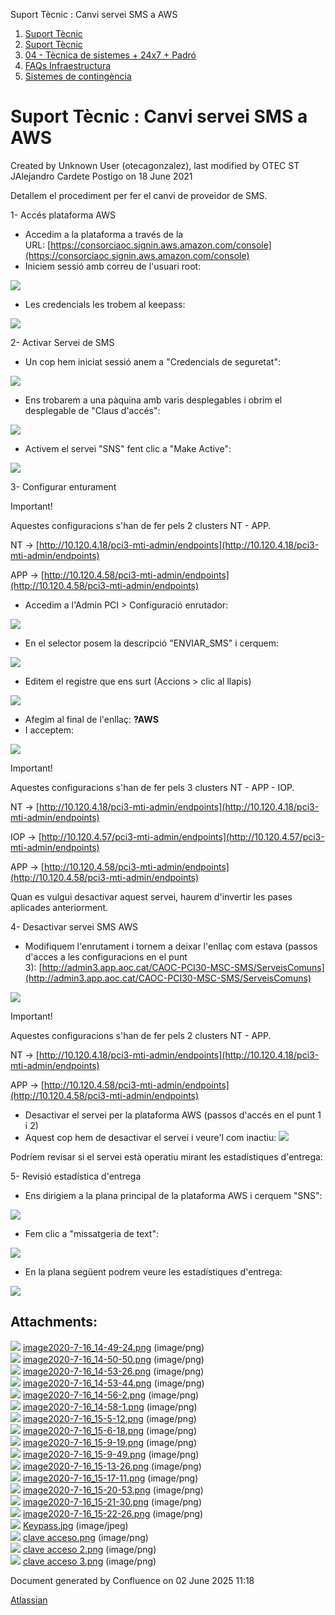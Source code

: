 Suport Tècnic : Canvi servei SMS a AWS  

1.  [Suport Tècnic](index.md)
2.  [Suport Tècnic](13893782.md)
3.  [04 - Tècnica de sistemes + 24x7 + Padró](26313202.md)
4.  [FAQs Infraestructura](FAQs-Infraestructura_26313593.md)
5.  [Sistemes de contingència](41518098.md)

Suport Tècnic : Canvi servei SMS a AWS
======================================

Created by Unknown User (otecagonzalez), last modified by OTEC ST JAlejandro Cardete Postigo on 18 June 2021

Detallem el procediment per fer el canvi de proveidor de SMS. 

1- Accés plataforma AWS

*   Accedim a la plataforma a través de la URL: [https://consorciaoc.signin.aws.amazon.com/console](https://consorciaoc.signin.aws.amazon.com/console)
*   Iniciem sessió amb correu de l'usuari root: 

![](attachments/41518100/41518101.png)

*   Les credencials les trobem al keepass: 

![](attachments/41518100/41523666.jpg)

2- Activar Servei de SMS

*   Un cop hem iniciat sessió anem a "Credencials de seguretat":

![](attachments/41518100/41518104.png)

*   Ens trobarem a una pàquina amb varis desplegables i obrim el desplegable de "Claus d'accés":

![](attachments/41518100/41523667.png)

*   Activem el servei "SNS" fent clic a "Make Active":

![](attachments/41518100/41523668.png)

3- Configurar enturament

Important!

Aquestes configuracions s'han de fer pels 2 clusters NT - APP. 

NT → [http://10.120.4.18/pci3-mti-admin/endpoints](http://10.120.4.18/pci3-mti-admin/endpoints)

APP → [http://10.120.4.58/pci3-mti-admin/endpoints](http://10.120.4.58/pci3-mti-admin/endpoints)

*   Accedim a l'Admin PCI > Configuració enrutador: 

![](attachments/41518100/41518107.png)

  

*   En el selector posem la descripció "ENVIAR\_SMS" i cerquem: 

![](attachments/41518100/41518108.png)

  

*   Editem el registre que ens surt (Accions > clic al llapis)

![](attachments/41518100/41518110.png)

  

*   Afegim al final de l'enllaç: **?AWS**
*   I acceptem: 

![](attachments/41518100/41518109.png)

  

Important!

Aquestes configuracions s'han de fer pels 3 clusters NT - APP - IOP. 

NT → [http://10.120.4.18/pci3-mti-admin/endpoints](http://10.120.4.18/pci3-mti-admin/endpoints)

IOP → [http://10.120.4.57/pci3-mti-admin/endpoints](http://10.120.4.57/pci3-mti-admin/endpoints)

APP → [http://10.120.4.58/pci3-mti-admin/endpoints](http://10.120.4.58/pci3-mti-admin/endpoints)

Quan es vulgui desactivar aquest servei, haurem d'invertir les pases aplicades anteriorment.

4- Desactivar servei SMS AWS

*   Modifiquem l'enrutament i tornem a deixar l'enllaç com estava (passos d'acces a les configuracions en el punt 3): [http://admin3.app.aoc.cat/CAOC-PCI30-MSC-SMS/ServeisComuns](http://admin3.app.aoc.cat/CAOC-PCI30-MSC-SMS/ServeisComuns)

![](attachments/41518100/41518112.png)

Important!

Aquestes configuracions s'han de fer pels 2 clusters NT - APP. 

NT → [http://10.120.4.18/pci3-mti-admin/endpoints](http://10.120.4.18/pci3-mti-admin/endpoints)

APP → [http://10.120.4.58/pci3-mti-admin/endpoints](http://10.120.4.58/pci3-mti-admin/endpoints)

*   Desactivar el servei per la plataforma AWS (passos d'accés en el punt 1 i 2)
*   Aquest cop hem de desactivar el servei i veure'l com inactiu: ![](attachments/41518100/41523669.png)

Podríem revisar si el servei està operatiu mirant les estadístiques d'entrega: 

5- Revisió estadística d'entrega

*   Ens dirigiem a la plana principal de la plataforma AWS i cerquem "SNS":

![](attachments/41518100/41518115.png)

*   Fem clic a "missatgeria de text":

![](attachments/41518100/41518116.png)

  

*   En la plana següent podrem veure les estadístiques d'entrega: 

![](attachments/41518100/41518117.png)

Attachments:
------------

![](images/icons/bullet_blue.gif) [image2020-7-16\_14-49-24.png](attachments/41518100/41518101.png) (image/png)  
![](images/icons/bullet_blue.gif) [image2020-7-16\_14-50-50.png](attachments/41518100/41518102.png) (image/png)  
![](images/icons/bullet_blue.gif) [image2020-7-16\_14-53-26.png](attachments/41518100/41518103.png) (image/png)  
![](images/icons/bullet_blue.gif) [image2020-7-16\_14-53-44.png](attachments/41518100/41518104.png) (image/png)  
![](images/icons/bullet_blue.gif) [image2020-7-16\_14-56-2.png](attachments/41518100/41518105.png) (image/png)  
![](images/icons/bullet_blue.gif) [image2020-7-16\_14-58-1.png](attachments/41518100/41518106.png) (image/png)  
![](images/icons/bullet_blue.gif) [image2020-7-16\_15-5-12.png](attachments/41518100/41518107.png) (image/png)  
![](images/icons/bullet_blue.gif) [image2020-7-16\_15-6-18.png](attachments/41518100/41518108.png) (image/png)  
![](images/icons/bullet_blue.gif) [image2020-7-16\_15-9-19.png](attachments/41518100/41518109.png) (image/png)  
![](images/icons/bullet_blue.gif) [image2020-7-16\_15-9-49.png](attachments/41518100/41518110.png) (image/png)  
![](images/icons/bullet_blue.gif) [image2020-7-16\_15-13-26.png](attachments/41518100/41518112.png) (image/png)  
![](images/icons/bullet_blue.gif) [image2020-7-16\_15-17-11.png](attachments/41518100/41518113.png) (image/png)  
![](images/icons/bullet_blue.gif) [image2020-7-16\_15-20-53.png](attachments/41518100/41518115.png) (image/png)  
![](images/icons/bullet_blue.gif) [image2020-7-16\_15-21-30.png](attachments/41518100/41518116.png) (image/png)  
![](images/icons/bullet_blue.gif) [image2020-7-16\_15-22-26.png](attachments/41518100/41518117.png) (image/png)  
![](images/icons/bullet_blue.gif) [Keypass.jpg](attachments/41518100/41523666.jpg) (image/jpeg)  
![](images/icons/bullet_blue.gif) [clave acceso.png](attachments/41518100/41523667.png) (image/png)  
![](images/icons/bullet_blue.gif) [clave acceso 2.png](attachments/41518100/41523668.png) (image/png)  
![](images/icons/bullet_blue.gif) [clave acceso 3.png](attachments/41518100/41523669.png) (image/png)  

Document generated by Confluence on 02 June 2025 11:18

[Atlassian](http://www.atlassian.com/)